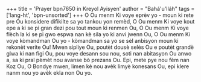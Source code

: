 +++
title = 'Prayer bpn7650 in Kreyol Ayisyen'
author = "Bahá'u'lláh"
tags = ['lang-ht', 'bpn-unsorted']
+++
O Ou menm Ki voye eprèv yo - moun ki rete pre Ou konsidere difikilte sa yo tankou yon remèd, O Ou menm Ki voye kout epe a ki se pi gran dezi pou tout moun ki renmen Ou, O Ou menm Ki voye flèch la ki se pi gwo espwa nan kè sila yo ki anvi jwenn Ou, O Ou menm Ki voye kòmandman Ou yo - kòmandman sa yo se sèl anbisyon moun ki rekonèt verite Ou! Mwen sipliye Ou, poutèt dousè selès Ou e poutèt grandè glwa ki nan figi Ou, pou voye desann sou nou, soti nan abitasyon Ou anwo a, sa ki pral pèmèt nou avanse bò prezans Ou. Epi, mete pye nou fèm nan Koz Ou, O Bondye mwen, limen kè nou avèk limyè konesans Ou, epi klere nanm nou yo avèk ekla non Ou yo.
